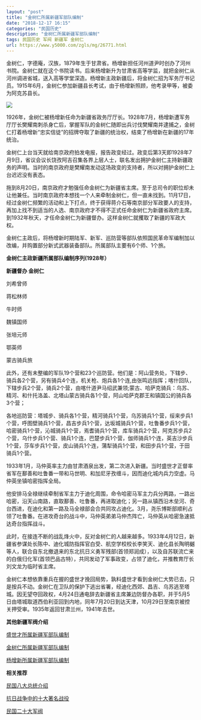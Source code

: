 ```yaml
---
layout: "post"
title: "金树仁所属新疆军部队编制"
date: "2018-12-17 16:15"
categories: "民国历史"
description: "金树仁所属新疆军部队编制"
tags: 民国历史 军阀 新疆军 金树仁
url: https://www.y5000.com/zgls/mg/26771.html
---
```






金树仁，字德庵，汉族，1879年生于甘肃省。杨增新担任河州道尹时创办了河州书院。金树仁就在这个书院读书。后来杨增新升为甘肃省高等学监，就把金树仁从河州调进省城，送入高等学堂深造。杨增新主政新疆后，将金树仁招为军务厅书记员。1915年6月，金树仁参加新疆县长考试，由于杨增新照顾，他考录甲等，被委为阿克苏县长。

![](https://img.y5000.com/uploads/allimg/171218/8-1G21Q5261C91.jpg)

1926年，金树仁被杨增新任命为新疆省政务厅厅长。1928年7月，杨增新遭军务厅厅长樊耀南刺杀身亡后，掌握军队的金树仁随即出兵讨伐樊耀南并逮捕之，金树仁打着杨增新“忠实信徒”的招牌夺取了新疆的统治权，结束了杨增新在新疆的17年统治。

金树仁上台当天就给南京政府拍发电报，报告政变经过。政变后第3天即1928年7月9日，省议会议长饶孜阿吉召集各界上层人士，联名发出拥护金树仁主持新疆政务的声明。当时的南京政府是樊耀南发动这场政变的支持者，所以对拥护金树仁上台迟迟没有表态。

拖到8月20日，南京政府才勉强任命金树仁为新疆省主席。至于总司令的职位却未让他兼任。当时南京政府本想找一个人来牵制金树仁，但一直未找到。11月17日，经过金树仁频繁的活动和上下打点，终于获得蒋介石等南京部分军政要人的支持，再加上找不到适当的人选、南京政府才不得不正式任命金树仁为新疆省政府主席。到1932年秋天，才任命金树仁为新疆督办。这样金树仁就攫取了新疆的军政大权。

金树仁主政后，将杨增新时期陆军、新军、巡防营等部队依照国民革命军编制加以改编，并购置部分新式武器装备部队。所属部队主要有6个师、1个旅。

**金树仁主政新疆所属部队编制序列(1928年）**

**新疆督办 金树仁**

刘希曾师

蒋松林师

牛时师

魏镇国师

张培元师

鄂英师

蒙古骑兵旅

此外，还有未整编的军队19个营和23个巡防营。他们是：阿山营务处，下辖步、骑兵各2个营，另有骑兵4个连，机关枪、炮兵各1个连,由张鸣远指挥；喀什回队，下辖步兵2个营，骑兵2个营，由喀什道尹马绍武兼领;蒙古、哈萨克骑兵：乌苏、精河、和什托洛盖、北塔山蒙古骑兵各1个营，阿山哈萨克郡王和镇国公的骑兵各3个营；

各地巡防营：塔城步、骑兵各1个营，精河骑兵1个营，乌苏骑兵1个营，绥来步兵1个营，呼图壁骑兵1个营，昌吉步兵1个营，达坂城骑兵1个营，吐鲁番步兵1个营，哈密骑兵1个营，沁城骑兵1个营，焉耆骑兵1个营，库车骑兵2个营，阿克苏步兵2个营，乌什步兵1个营、骑兵1个连，巴楚步兵1个营，伽师骑兵1个连，英吉沙步兵1个营，莎车步兵1个营，皮山骑兵1个连，蒲犁骑兵1个营，和田步兵1个营，于田骑兵1个营。

1933年1月，马仲英率主力由甘肃酒泉出发，第二次进入新疆。当时盛世才正督率省军在鄯善和吐鲁番一带和马世明、和加尼牙孜缠斗，因而迪化城内兵力空虚。马仲英坐镇哈密指挥全局。

他安排马全禄继续牵制省军主力于迪化周围，命令哈密马军主力兵分两路，一路出哈密，沿天山南路，直取鄯善、吐鲁番，再进取迪化；另一路从镇西沿木垒河、奇台西进，在迪化和第一路及马全禄部会合共同攻占迪化。3月，尧乐博斯部顺利占领了吐鲁番。在进攻奇台的战斗中，马仲英弟弟马仲杰阵亡，马仲英从哈密急速抵达奇台指挥战斗。

此时，在接连不断的战乱烽火中，反对金树仁的人越来越多。1933年4月12日，新疆省参谋处长陈中、迪化城防指挥官白受、航空学校校长李笑天、迪化县长陶明樾等人，联合自东北撤退来的东北抗日义勇军残部(首领郑润成），以及自苏联流亡来的白俄归化军(首领巴品古特），共同发动了军事政变，占领了迪化，并推教育厅长刘文龙为临时省主席。

金树仁本想依靠重兵在握的盛世才挽回局势，孰料盛世才看到金树仁大势已去，只是按兵不动。金树仁在卫队的保护下逃出省署，经迪化西郊、昌吉、乌苏逃至塔城。因无望夺回政权，4月24日通电辞去新疆省主席兼边防督办各职，并于5月5日由塔城取道西伯利亚回到内地，同年7月20日到达天津，10月29日至南京被控关押受审。1935年返回甘肃兰州，1941年去世。

**其他新疆军阀介绍**

[ 盛世才所属新疆军部队编制](https://www.y5000.com/zgls/mg/26772.html)

[金树仁所属新疆军部队编制](https://www.y5000.com/zgls/mg/26771.html)

[杨增新所属新疆军部队编制](https://www.y5000.com/zgls/mg/26770.html)

**相关推荐**

[ 民国八大总统介绍](https://www.y5000.com/zgls/mrzj/26536.html)

[抗日战争中的十大著名战役](https://www.y5000.com/zgls/mg/26671.html)

[民国二十大军阀](https://www.y5000.com/zgls/mrzj/26565.html)
